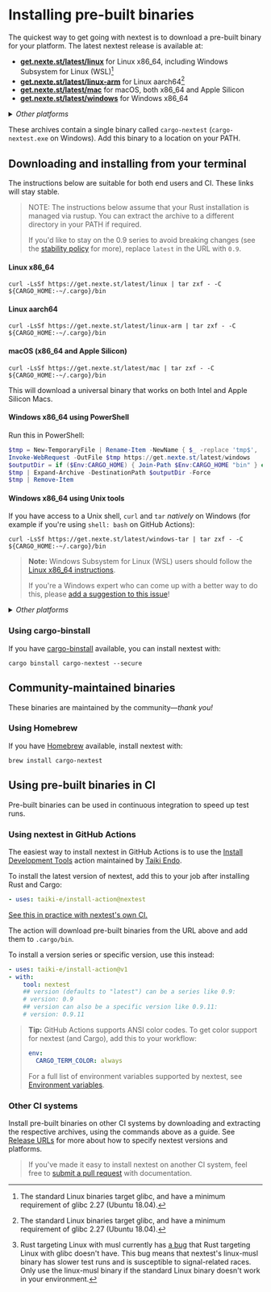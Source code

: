 # Installing pre-built binaries

The quickest way to get going with nextest is to download a pre-built binary for your platform. The latest nextest release is available at:
* [**get.nexte.st/latest/linux**](https://get.nexte.st/latest/linux) for Linux x86_64, including Windows Subsystem for Linux (WSL)[^glibc]
* [**get.nexte.st/latest/linux-arm**](https://get.nexte.st/latest/linux-arm) for Linux aarch64[^glibc]
* [**get.nexte.st/latest/mac**](https://get.nexte.st/latest/mac) for macOS, both x86_64 and Apple Silicon
* [**get.nexte.st/latest/windows**](https://get.nexte.st/latest/windows) for Windows x86_64

<details>
<summary><i>Other platforms</i></summary>

Nextest's CI isn't run on these platforms -- these binaries most likely work but aren't guaranteed to do so.

* [**get.nexte.st/latest/linux-musl**](https://get.nexte.st/latest/linux-musl) for Linux x86_64, with musl libc[^musl]
* [**get.nexte.st/latest/windows-x86**](https://get.nexte.st/latest/windows-x86) for Windows i686
* [**get.nexte.st/latest/freebsd**](https://get.nexte.st/latest/freebsd) for FreeBSD x86_64
* [**get.nexte.st/latest/illumos**](https://get.nexte.st/latest/illumos) for illumos x86_64

</details>

These archives contain a single binary called `cargo-nextest` (`cargo-nextest.exe` on Windows). Add this binary to a location on your PATH.

[^glibc]: The standard Linux binaries target glibc, and have a minimum requirement of glibc 2.27 (Ubuntu 18.04).

[^musl]: Rust targeting Linux with musl currently has [a bug](https://github.com/rust-lang/rust/issues/99740) that Rust targeting Linux with glibc doesn't have. This bug means that nextest's linux-musl binary has slower test runs and is susceptible to signal-related races. Only use the linux-musl binary if the standard Linux binary doesn't work in your environment.

## Downloading and installing from your terminal

The instructions below are suitable for both end users and CI. These links will stay stable.

> NOTE: The instructions below assume that your Rust installation is managed via rustup. You can extract the archive to a different directory in your PATH if required.
>
> If you'd like to stay on the 0.9 series to avoid breaking changes (see the [stability policy](stability.md) for more), replace `latest` in the URL with `0.9`.

#### Linux x86_64

```
curl -LsSf https://get.nexte.st/latest/linux | tar zxf - -C ${CARGO_HOME:-~/.cargo}/bin
```

#### Linux aarch64

```
curl -LsSf https://get.nexte.st/latest/linux-arm | tar zxf - -C ${CARGO_HOME:-~/.cargo}/bin
```

#### macOS (x86_64 and Apple Silicon)

```
curl -LsSf https://get.nexte.st/latest/mac | tar zxf - -C ${CARGO_HOME:-~/.cargo}/bin
```

This will download a universal binary that works on both Intel and Apple Silicon Macs.

#### Windows x86_64 using PowerShell

Run this in PowerShell:

```powershell
$tmp = New-TemporaryFile | Rename-Item -NewName { $_ -replace 'tmp$', 'zip' } -PassThru
Invoke-WebRequest -OutFile $tmp https://get.nexte.st/latest/windows
$outputDir = if ($Env:CARGO_HOME) { Join-Path $Env:CARGO_HOME "bin" } else { "~/.cargo/bin" }
$tmp | Expand-Archive -DestinationPath $outputDir -Force
$tmp | Remove-Item
```

#### Windows x86_64 using Unix tools

If you have access to a Unix shell, `curl` and `tar` *natively* on Windows (for example if you're using `shell: bash` on GitHub Actions):

```
curl -LsSf https://get.nexte.st/latest/windows-tar | tar zxf - -C ${CARGO_HOME:-~/.cargo}/bin
```

> **Note:** Windows Subsystem for Linux (WSL) users should follow the [Linux x86_64 instructions](#linux-x86_64).
>
> If you're a Windows expert who can come up with a better way to do this, please [add a suggestion to this issue](https://github.com/nextest-rs/nextest/issues/31)!

<details>
<summary><i>Other platforms</i></summary>

#### FreeBSD x86_64

```
curl -LsSf https://get.nexte.st/latest/freebsd | tar zxf - -C ${CARGO_HOME:-~/.cargo}/bin
```

#### illumos x86_64

```
curl -LsSf https://get.nexte.st/latest/illumos | gunzip | tar xf - -C ${CARGO_HOME:-~/.cargo}/bin
```

As of 2022-12, the current version of illumos tar has [a bug](https://www.illumos.org/issues/15228) where `tar zxf` doesn't work over standard input.

</details>

### Using cargo-binstall

If you have [cargo-binstall](https://github.com/ryankurte/cargo-binstall) available, you can install nextest with:

```
cargo binstall cargo-nextest --secure
```

## Community-maintained binaries

These binaries are maintained by the community—*thank you!*

### Using Homebrew

If you have [Homebrew](https://brew.sh/) available, install nextest with:

```
brew install cargo-nextest
```

## Using pre-built binaries in CI

Pre-built binaries can be used in continuous integration to speed up test runs.

### Using nextest in GitHub Actions

The easiest way to install nextest in GitHub Actions is to use the [Install Development Tools](https://github.com/marketplace/actions/install-development-tools) action maintained by [Taiki Endo](https://github.com/taiki-e).

To install the latest version of nextest, add this to your job after installing Rust and Cargo:

```yml
- uses: taiki-e/install-action@nextest
```

[See this in practice with nextest's own CI.](https://github.com/nextest-rs/nextest/blob/5b59a5c5d1a051ce651e5d632c93a849f97a9d4b/.github/workflows/ci.yml#L101-L102)

The action will download pre-built binaries from the URL above and add them to `.cargo/bin`.

To install a version series or specific version, use this instead:

```yml
- uses: taiki-e/install-action@v1
- with:
    tool: nextest
    ## version (defaults to "latest") can be a series like 0.9:
    # version: 0.9
    ## version can also be a specific version like 0.9.11:
    # version: 0.9.11
```

> **Tip:** GitHub Actions supports ANSI color codes. To get color support for nextest (and Cargo), add this to your workflow:
>
> ```yml
> env:
>   CARGO_TERM_COLOR: always
> ```
>
> For a full list of environment variables supported by nextest, see [Environment variables](env-vars.md).

### Other CI systems

Install pre-built binaries on other CI systems by downloading and extracting the respective archives, using the commands above as a guide. See [Release URLs](release-urls.md) for more about how to specify nextest versions and platforms.

> If you've made it easy to install nextest on another CI system, feel free to [submit a pull request] with documentation.

[submit a pull request]: https://github.com/nextest-rs/nextest/pulls

